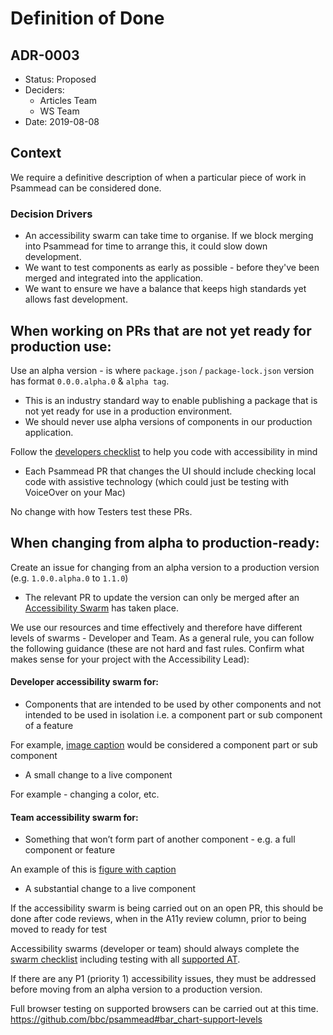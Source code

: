 # Definition of Done
## ADR-0003

* Status: Proposed
* Deciders:
  * Articles Team
  * WS Team
* Date: 2019-08-08

## Context

We require a definitive description of when a particular piece of work in Psammead can be considered done.

### Decision Drivers

* An accessibility swarm can take time to organise. If we block merging into Psammead for time to arrange this, it could slow down development.
* We want to test components as early as possible - before they've been merged and integrated into the application.
* We want to ensure we have a balance that keeps high standards yet allows fast development.

## When working on PRs that are not yet ready for production use:

Use an alpha version - is where `package.json` / `package-lock.json` version has format `0.0.0.alpha.0` & `alpha tag`.

- This is an industry standard way to enable publishing a package that is not yet ready for use in a production environment.
- We should never use alpha versions of components in our production application.

Follow the [developers checklist](https://bbc-news.github.io/accessibility-news-and-you/accessibility-news-and-developers) to help you code with accessibility in mind

- Each Psammead PR that changes the UI should include checking local code with assistive technology (which could just be testing with VoiceOver on your Mac)

No change with how Testers test these PRs.

## When changing from alpha to production-ready:

Create an issue for changing from an alpha version to a production version (e.g. `1.0.0.alpha.0` to `1.1.0`)

- The relevant PR to update the version can only be merged after an [Accessibility Swarm](https://bbc-news.github.io/accessibility-news-and-you/accessibility-swarms) has taken place.

We use our resources and time effectively and therefore have different levels of swarms - Developer and Team. As a general rule, you can follow the following guidance (these are not hard and fast rules. Confirm what makes sense for your project with the Accessibility Lead):

#### Developer accessibility swarm for:
- Components that are intended to be used by other components and not intended to be used in isolation i.e. a component part or sub component of a feature

For example, [image caption](https://bbc.github.io/psammead/?path=/story/caption--default) would be considered a component part or sub component

- A small change to a live component

For example - changing a color, etc.

#### Team accessibility swarm for:
- Something that won’t form part of another component - e.g. a full component or feature

An example of this is [figure with caption](https://bbc.github.io/psammead/?path=/story/figure--containing-image-imageplaceholder-copyright-and-caption)

- A substantial change to a live component

If the accessibility swarm is being carried out on an open PR, this should be done after code reviews, when in the A11y review column, prior to being moved to ready for test

Accessibility swarms (developer or team) should always complete the [swarm checklist](https://bbc-news.github.io/accessibility-news-and-you/accessibility-news-and-testers) including testing with all [supported AT](https://bbc-news.github.io/accessibility-news-and-you/accessibility-and-supported-assistive-technology).

If there are any P1 (priority 1) accessibility issues, they must be addressed before moving from an alpha version to a production version.

Full browser testing on supported browsers can be carried out at this time. https://github.com/bbc/psammead#bar_chart-support-levels

